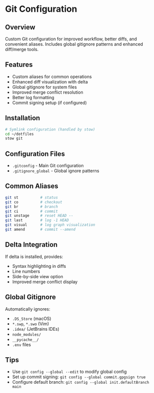 # Git Configuration

## Overview
Custom Git configuration for improved workflow, better diffs, and convenient aliases. Includes global gitignore patterns and enhanced diff/merge tools.

## Features
- Custom aliases for common operations
- Enhanced diff visualization with delta
- Global gitignore for system files
- Improved merge conflict resolution
- Better log formatting
- Commit signing setup (if configured)

## Installation
```bash
# Symlink configuration (handled by stow)
cd ~/dotfiles
stow git
```

## Configuration Files
- `.gitconfig` - Main Git configuration
- `.gitignore_global` - Global ignore patterns

## Common Aliases
```bash
git st          # status
git co          # checkout
git br          # branch
git ci          # commit
git unstage     # reset HEAD --
git last        # log -1 HEAD
git visual      # log graph visualization
git amend       # commit --amend
```

## Delta Integration
If delta is installed, provides:
- Syntax highlighting in diffs
- Line numbers
- Side-by-side view option
- Improved merge conflict display

## Global Gitignore
Automatically ignores:
- `.DS_Store` (macOS)
- `*.swp`, `*.swo` (Vim)
- `.idea/` (JetBrains IDEs)
- `node_modules/`
- `__pycache__/`
- `.env` files

## Tips
- Use `git config --global --edit` to modify global config
- Set up commit signing: `git config --global commit.gpgsign true`
- Configure default branch: `git config --global init.defaultBranch main`